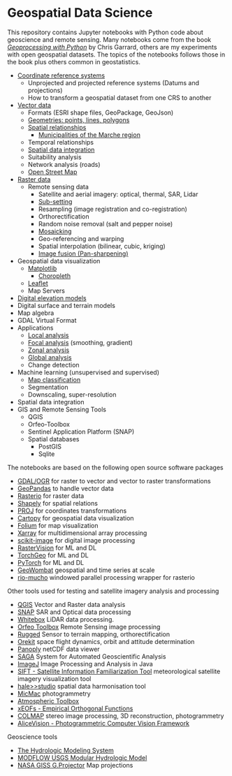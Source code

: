 Geospatial Data Science
=======================
This repository contains Jupyter notebooks with Python code about geoscience and remote sensing. Many notebooks come from the book [*Geoprocessing with Python*](https://www.manning.com/books/geoprocessing-with-python) by Chris Garrard, others are my experiments with open geospatial datasets. The topics of the notebooks follows those in the book plus others common in geostatistics.

* [Coordinate reference systems](coordinate_reference_system.ipynb)
    * Unprojected and projected reference systems (Datums and projections)
    * How to transform a geospatial dataset from one CRS to another
* [Vector data](geospatial_vector_data.ipynb)
    * Formats (ESRI shape files, GeoPackage, GeoJson)
    * [Geometries: points, lines, polygons](vector_and_raster_data.ipynb)
    * [Spatial relationships](spatial_relationships.ipynb)
        * [Municipalities of the Marche region](topological_operators.ipynb)
    * Temporal relationships
    * [Spatial data integration](marche_flood_event_2022.ipynb)
    * Suitability analysis
    * Network analysis (roads)
    * [Open Street Map](openstreetmap.ipynb)
* [Raster data](geospatial_raster_data.ipynb)
    * Remote sensing data
        * Satellite and aerial imagery: optical, thermal, SAR, Lidar
        * [Sub-setting](raster_subsetting.ipynb)
        * Resampling (image registration and co-registration)
        * Orthorectification
        * Random noise removal (salt and pepper noise)
        * [Mosaicking](geospatial_raster_data.ipynb)
        * Geo-referencing and warping
        * Spatial interpolation (bilinear, cubic, kriging)
        * [Image fusion (Pan-sharpening)](pan_sharpening.ipynb)
* Geospatial data visualization
    * [Matplotlib](geospatial_data_visualization.ipynb)
        * [Choropleth](unemployment_rate_visualization.ipynb)
    * [Leaflet](web_mapping.ipynb)
    * Map Servers
* [Digital elevation models](dem_marche.ipynb)
* Digital surface and terrain models
* Map algebra
* GDAL Virtual Format
* Applications
    * [Local analysis](geospatial_raster_data.ipynb)
    * [Focal analysis](geospatial_raster_data.ipynb) (smoothing, gradient)
    * [Zonal analysis](geospatial_raster_data.ipynb)
    * [Global analysis](geospatial_raster_data.ipynb)
    * Change detection
* Machine learning (unsupervised and supervised)
    * [Map classification](map_classification.ipynb)
    * Segmentation
    * Downscaling, super-resolution
* Spatial data integration
* GIS and Remote Sensing Tools
    * QGIS
    * Orfeo-Toolbox
    * Sentinel Application Platform (SNAP)
    * Spatial databases
        * PostGIS
        * Sqlite

The notebooks are based on the following open source software packages
* [GDAL/OGR](https://gdal.org/) for raster to vector and vector to raster transformations
* [GeoPandas](https://geopandas.org/en/stable/index.html) to handle vector data
* [Rasterio](https://rasterio.readthedocs.io/en/stable/) for raster data
* [Shapely](https://shapely.readthedocs.io/en/stable/) for spatial relations
* [PROJ](https://proj.org/) for coordinates transformations
* [Cartopy](https://scitools.org.uk/cartopy/docs/latest/index.html) for geospatial data visualization
* [Folium](https://github.com/python-visualization/folium) for map visualization
* [Xarray](https://docs.xarray.dev/en/stable/) for multidimensional array processing
* [scikit-image](https://scikit-image.org/) for digital image processing
* [RasterVision](https://github.com/azavea/raster-vision) for ML and DL
* [TorchGeo](https://github.com/microsoft/torchgeo) for ML and DL
* [PyTorch](https://pytorch.org/) for ML and DL
* [GeoWombat](https://geowombat.readthedocs.io/en/latest/) geospatial and time series at scale
* [rio-mucho](https://github.com/mapbox/rio-mucho) windowed parallel processing wrapper for rasterio

Other tools used for testing and satellite imagery analysis and processing
* [QGIS](https://qgis.org/en/site/) Vector and Raster data analysis
* [SNAP](https://step.esa.int/main/download/snap-download/) SAR and Optical data processing
* [Whitebox](https://www.whiteboxgeo.com/) LiDAR data processing.
* [Orfeo Toolbox](https://www.orfeo-toolbox.org/) Remote Sensing image processing
* [Rugged](https://www.orekit.org/site-rugged-3.0/index.html) Sensor to terrain mapping, orthorectification   
* [Orekit](https://www.orekit.org/) space flight dynamics, orbit and attitude determination
* [Panoply](https://www.giss.nasa.gov/tools/panoply/) netCDF data viewer  
* [SAGA](https://saga-gis.sourceforge.io/en/index.html) System for Automated Geoscientific Analysis  
* [ImageJ](https://imagej.net/ij/index.html) Image Processing and Analysis in Java
* [SIFT - Satellite Information Familiarization Tool](https://sift.ssec.wisc.edu/) meteorological satellite imagery visualization tool
* [hale>>studio](https://wetransform.to/halestudio/) spatial data harmonisation tool
* [MicMac](https://github.com/micmacIGN/micmac?tab=readme-ov-file) photogrammetry  
* [Atmospheric Toolbox](https://atmospherictoolbox.org/)  
* [xEOFs - Empirical Orthogonal Functions](https://xeofs.readthedocs.io/en/latest/index.html)  
* [COLMAP](https://colmap.github.io/) stereo image processing, 3D reconstruction, photogrammetry  
* [AliceVision - Photogrammetric Computer Vision Framework](https://alicevision.org/)  

Geoscience tools
* [The Hydrologic Modeling System](https://www.hec.usace.army.mil/software/hec-hms/)  
* [MODFLOW USGS Modular Hydrologic Model](https://www.usgs.gov/software/modflow-6-usgs-modular-hydrologic-model)  
* [NASA GISS G.Projector](https://www.giss.nasa.gov/tools/gprojector/) Map projections
